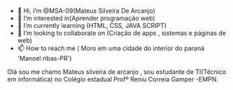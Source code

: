 - 👋 Hi, I’m @MSA-09(Mateus Silveira De Arcanjo)
- 👀 I’m interested in(Aprender programação web)
- 🌱 I’m currently learning (HTML, CSS, JAVA SCRIPT)
- 💞️ I’m looking to collaborate on (Criação de apps , sistemas e páginas de web)
- 📫 How to reach me ( Moro em uma cidade do interior do paraná 'Manoel ribas-PR')

<!---
MSA-09/MSA-09 is a ✨ special ✨ repository because its `README.md` (this file) appears on your GitHub profile.
You can click the Preview link to take a look at your changes.
--->Olá sou me chamo Mateus silveira de arcanjo , sou estudante de TI(Técnico em informática)  no Colégio estadual Profº Reniu Correia Gamper -EMPN.
